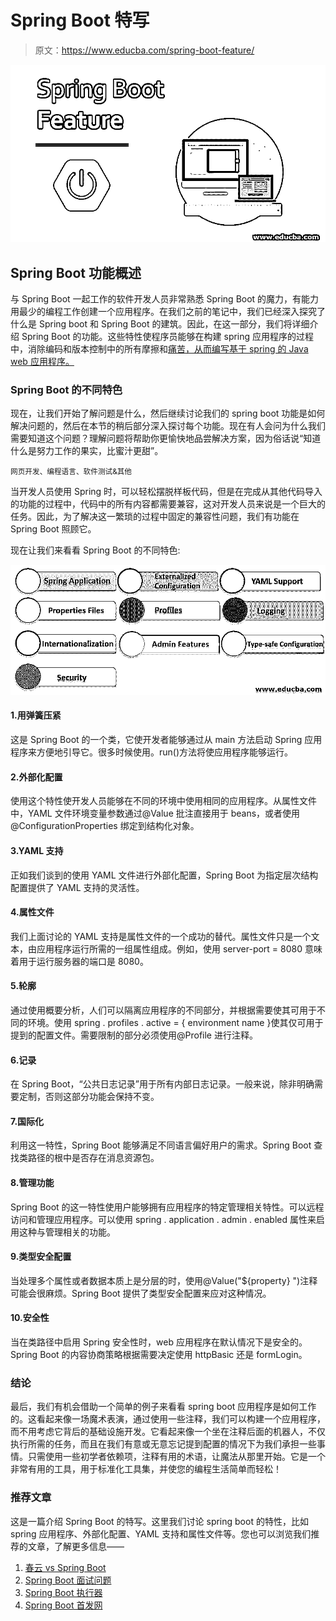 # Spring Boot 特写

> 原文：<https://www.educba.com/spring-boot-feature/>

![Spring Boot Feature](img/4d3d83368f9e59e84f6124a31c7d6ca1.png)



## Spring Boot 功能概述

与 Spring Boot 一起工作的软件开发人员非常熟悉 Spring Boot 的魔力，有能力用最少的编程工作创建一个应用程序。在我们之前的笔记中，我们已经深入探究了什么是 Spring boot 和 Spring Boot 的建筑。因此，在这一部分，我们将详细介绍 Spring Boot 的功能。这些特性使程序员能够在构建 spring 应用程序的过程中，消除编码和版本控制中的所有摩擦和[痛苦，从而编写基于 spring 的 Java web 应用程序。](https://www.educba.com/what-is-coding/)

### Spring Boot 的不同特色

现在，让我们开始了解问题是什么，然后继续讨论我们的 spring boot 功能是如何解决问题的，然后在本节的稍后部分深入探讨每个功能。现在有人会问为什么我们需要知道这个问题？理解问题将帮助你更愉快地品尝解决方案，因为俗话说“知道什么是努力工作的果实，比蜜汁更甜”。

<small>网页开发、编程语言、软件测试&其他</small>

当开发人员使用 Spring 时，可以轻松摆脱样板代码，但是在完成从其他代码导入的功能的过程中，代码中的所有内容都需要兼容，这对开发人员来说是一个巨大的任务。因此，为了解决这一繁琐的过程中固定的兼容性问题，我们有功能在 Spring Boot 照顾它。

现在让我们来看看 Spring Boot 的不同特色:

![Spring Boot Feature 2](img/ea0b57b460277ae823d50839a9d4815f.png)



#### 1.用弹簧压紧

这是 Spring Boot 的一个类，它使开发者能够通过从 main 方法启动 Spring 应用程序来方便地引导它。很多时候使用。run()方法将使应用程序能够运行。

#### 2.外部化配置

使用这个特性使开发人员能够在不同的环境中使用相同的应用程序。从属性文件中，YAML 文件环境变量参数通过@Value 批注直接用于 beans，或者使用@ConfigurationProperties 绑定到结构化对象。

#### 3.YAML 支持

正如我们谈到的使用 YAML 文件进行外部化配置，Spring Boot 为指定层次结构配置提供了 YAML 支持的灵活性。

#### 4.属性文件

我们上面讨论的 YAML 支持是属性文件的一个成功的替代。属性文件只是一个文本，由应用程序运行所需的一组属性组成。例如，使用 server-port = 8080 意味着用于运行服务器的端口是 8080。

#### 5.轮廓

通过使用概要分析，人们可以隔离应用程序的不同部分，并根据需要使其可用于不同的环境。使用 spring . profiles . active = { environment name }使其仅可用于提到的配置文件。需要限制的部分必须使用@Profile 进行注释。

#### 6.记录

在 Spring Boot，“公共日志记录”用于所有内部日志记录。一般来说，除非明确需要定制，否则这部分功能会保持不变。

#### 7.国际化

利用这一特性，Spring Boot 能够满足不同语言偏好用户的需求。Spring Boot 查找类路径的根中是否存在消息资源包。

#### 8.管理功能

Spring Boot 的这一特性使用户能够拥有应用程序的特定管理相关特性。可以远程访问和管理应用程序。可以使用 spring . application . admin . enabled 属性来启用这种与管理相关的功能。

#### 9.类型安全配置

当处理多个属性或者数据本质上是分层的时，使用@Value("${property} ")注释可能会很麻烦。Spring Boot 提供了类型安全配置来应对这种情况。

#### 10.安全性

当在类路径中启用 Spring 安全性时，web 应用程序在默认情况下是安全的。Spring Boot 的内容协商策略根据需要决定使用 httpBasic 还是 formLogin。

### 结论

最后，我们有机会借助一个简单的例子来看看 spring boot 应用程序是如何工作的。这看起来像一场魔术表演，通过使用一些注释，我们可以构建一个应用程序，而不用考虑它背后的基础设施开发。它看起来像一个坐在注释后面的机器人，不仅执行所需的任务，而且在我们有意或无意忘记提到配置的情况下为我们承担一些事情。只需使用一些初学者依赖项，注释有用的术语，让魔法从那里开始。它是一个非常有用的工具，用于标准化工具集，并使您的编程生活简单而轻松！

### 推荐文章

这是一篇介绍 Spring Boot 的特写。这里我们讨论 spring boot 的特性，比如 spring 应用程序、外部化配置、YAML 支持和属性文件等。您也可以浏览我们推荐的文章，了解更多信息——

1.  [春云 vs Spring Boot](https://www.educba.com/spring-cloud-vs-spring-boot/)
2.  [Spring Boot 面试问题](https://www.educba.com/spring-boot-interview-questions/)
3.  [Spring Boot 执行器](https://www.educba.com/spring-boot-actuator/)
4.  [Spring Boot 首发网](https://www.educba.com/spring-boot-starter-web/)





